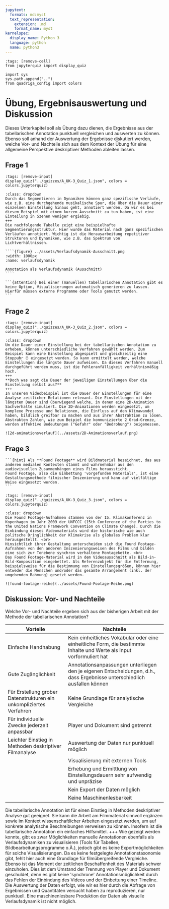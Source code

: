 ```yaml
---
jupytext:
  formats: md:myst
  text_representation:
    extension: .md
    format_name: myst
kernelspec:
  display_name: Python 3
  language: python
  name: python3
---
```

```{code-cell} ipython3
:tags: [remove-cell]
from jupyterquiz import display_quiz

import sys
sys.path.append("..")
from quadriga_config import colors
```
# Übung, Ergebnisauswertung und Diskussion

Dieses Unterkapitel soll als Übung dazu dienen, die Ergebnisse aus der tabellarischen Annotation punktuell vergleichen und auswerten zu können.
Ebenso soll anhand der Auswertung der Ergebnisse diskutiert werden, welche Vor- und Nachteile sich aus dem Kontext der Übung für eine allgemeine Perspektive deskriptiver Methoden ableiten lassen.

## Frage 1

```{code-cell} ipython3
:tags: [remove-input]
display_quiz("../quizzes/A_UK-3_Quiz_1.json", colors = colors.jupyterquiz)
```

`````{admonition} Ausführliche Erläuterung der Antwort
:class: dropdown
Durch das Segmentieren in Dynamiken können ganz spezifische Verläufe, wie z.B. eine durchgehende musikalische Spur, die über die Dauer einer einzelnen Einstellung hinaus geht, annotiert werden. Da wir es bei diesem Beispiel mit einem kurzen Ausschnitt zu tun haben, ist eine Einteilung in Szenen weniger ergiebig.  
+++
Die nachfolgende Tabelle zeigt eine beispielhafte Segmentierungsstruktur. Hier wurde das Material nach ganz spezifischen Verläufen annotiert. Wichtig ist die Herausarbeitung repetitiver Strukturen und Dynamiken, wie z.B. das Spektrum von Lichtverhältnissen.

````{figure} ../assets/Verlaufsdynamik-Ausschnitt.png
:width: 1000px
:name: verlaufsdynamik

Annotation als Verlaufsdynamik (Ausschnitt)
````

```{attention} Bei einer (manuellen) tabellarischen Annotation gibt es keine Option, Visualisierungen automatisch generieren zu lassen. Hierfür müssen externe Programme oder Tools genutzt werden.
```
`````

## Frage 2

```{code-cell} ipython3
:tags: [remove-input]
display_quiz("../quizzes/A_UK-3_Quiz_2.json", colors = colors.jupyterquiz)
```

```{admonition} Ausführliche Erläuterung der Antwort
:class: dropdown
Um die Dauer einer Einstellung bei der tabellarischen Annotation zu erheben, können unterschiedliche Verfahren gewählt werden. Zum Beispiel kann eine Einstellung abgespielt und gleichzeitig eine Stoppuhr ⏰ eingesetzt werden. So kann ermittelt werden, welche Einstellungen die längste Dauer aufweisen. Da dieses Verfahren manuell durchgeführt werden muss, ist die Fehleranfälligkeit verhältnismäßig hoch.
+++
**Doch was sagt die Dauer der jeweiligen Einstellungen über die Einstellung selbst aus?**
+++
In unserem Videobeispiel ist die Dauer der Einstellungen für eine Analyse zeitlicher Relationen relevant. Die Einstellungen mit der längsten Dauer sind überwiegend welche, in denen eine 2D-Animation Sachverhalte simuliert. Die 2D-Animationen werden eingesetzt, um komplexe Prozesse und Relationen, die Einfluss auf den Klimawandel haben, bildlich greifbar zu machen und aus ihrer Abstraktion zu lösen.
Abstrakten Zahlen, wie zum Beipiel die kommunizierte 2 Grad-Grenze, werden affektive Bedeutungen ("Gefahr" oder "Bedrohung") beigemessen.

![2d-animationsverlauf](../assets/2D-Animationsverlauf.png)

```

## Frage 3

````{margin}
```{hint} Als **Found Footage** wird Bildmaterial bezeichnet, das aus anderen medialen Kontexten stammt und wahrnehmbar aus den audiovisuellen Zusammenhängen eines Films heraussticht. 
Found Footage, also die Einbettung 'vorgefunden Materials', ist eine Gestaltungsmethode filmischer Inszenierung und kann auf vielfältige Weise eingesetzt werden.
```
````

```{code-cell} ipython3
:tags: [remove-input]
display_quiz("../quizzes/A_UK-3_Quiz_3.json", colors = colors.jupyterquiz)
```

```{admonition} Ausführliche Erläuterung der Antwort
:class: dropdown
Die Found Footage-Aufnahmen stammen von der 15. Klimakonferenz in Kopenhagen im Jahr 2009 der UNFCCC (15th Conference of the Parties to the United Nations Framework Convention on Climate Change). Durch die Einbindung dieses Videomaterials wird die historische wie auch politsche Dringlichkeit der Klimakrise als globales Problem klar herausgestellt. <br>
Hinsichtlich ihrer Gestaltung unterscheiden sich die Found Footage-Aufnahmen von den anderen Inszenierungsweisen des Films und bilden eine sich zur Tonebene synchron verhaltene Montagekette. <br>
Das Found Footage-Material wird in dem Videoausschnitt als Bild-in-Bild-Komposition eingebettet. Als Referenzobjekt für die Entfernung, beispielsweise für die Bestimmung von Einstellungsgrößen, können hier entweder die Menschen und/oder das gesamte Arrangement (inkl. der umgebenden Rahmung) gesetzt werden.

![found-footage-reihe](../assets/Found-Footage-Reihe.png)

```

## Diskussion: Vor- und Nachteile

Welche Vor- und Nachteile ergeben sich aus der bisherigen Arbeit mit der Methode der tabellarischen Annotation?

| Vorteile                                                                                       | Nachteile                                              |
|------------------------------------------------------------------------------------------------|--------------------------------------------------------------------------------------------------------------------|
| Einfache Handhabung | Kein einheitliches Vokabular oder eine einheitliche Form, die bestimmte Inhalte und Werte als Input vorformuliert hat |
| Gute Zugänglichkeit                                                                            | Annotationsanpassungen unterliegen den je eigenen Entscheidungen, d.h., dass Ergebnisse unterschiedlich ausfallen können |
| Für Erstellung grober Datenstrukturen ein unkompliziertes Verfahren                            | Keine Grundlage für analytische Vergleiche                                                                         |
| Für individuelle Zwecke jederzeit anpassbar                                                    | Player und Dokument sind getrennt                                                                                  |
| Leichter Einstieg in Methoden deskriptiver Filmanalyse                                         | Auswertung der Daten nur punktuell möglich                                                                         |
|                                                                                                | Visualisierung mit externen Tools                                                                                  |
|                                                                                                | Erhebung und Ermittlung von Einstellungsdauern sehr aufwendig und unpräzise                                        |
|                                                                                                | Kein Export der Daten möglich                                                                                      |
|                                                                                                | Keine Maschinenlesbarkeit                                                                                          |

Die tabellarische Annotation ist für einen Einstieg in Methoden deskriptiver Analyse gut geeignet. Sie kann die Arbeit am Filmmaterial sinnvoll ergänzen sowie im Kontext wissenschaftlicher Arbeiten eingesetzt werden, um auf konkrete analytische Beschreibungen verweisen zu können. Insofern ist die tabellarische Annotation ein einfaches Hilfsmittel.
+++
Wie gezeigt werden konnte, gibt es zwar Möglichkeiten manuelle Annotationen ebenfalls als Verlaufsdynamiken zu visualisieren (Tools für Tabellen, Bildbearbeitungsprogramme o.Ä.), jedoch gibt es keine Exportmöglichkeiten für solche Visualisierungen. Da es keine festgelegte Annotationstaxonomie gibt, fehlt hier auch eine Grundlage für filmübergreifende Vergleiche. Ebenso ist das Moment der zeitlichen Beschaffenheit des Materials schwer einzuholen. Dies ist dem Umstand der Trennung von Player und Dokument geschuldet, denn es gibt keine 'synchrone' Annotationsmöglichkeit durch das Fehlen der Einbindung des Videos und der Einbettung einer Timeline. Die Auswertung der Daten erfolgt, wie wir es hier durch die Abfrage von Ergebnissen und Quantitäten versucht haben zu reproduzieren, nur punktuell. Eine maschinenlesbare Produktion der Daten als visuelle Verlaufsdynamik ist nicht möglich.
